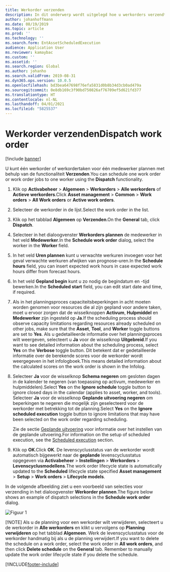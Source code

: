 ```yaml
---
title: Werkorder verzenden
description: In dit onderwerp wordt uitgelegd hoe u werkorders verzendt in Activabeheer.
author: johanhoffmann
ms.date: 08/19/2019
ms.topic: article
ms.prod: ''
ms.technology: ''
ms.search.form: EntAssetScheduledExecution
audience: Application User
ms.reviewer: kamaybac
ms.custom: ''
ms.assetid: ''
ms.search.region: Global
ms.author: johanho
ms.search.validFrom: 2019-08-31
ms.dyn365.ops.version: 10.0.5
ms.openlocfilehash: bd3bea647698f76efa5831d0b8b34d3cb0ad479a
ms.sourcegitcommit: 0e8db169c3f90bd750826af76709ef5d621fd377
ms.translationtype: HT
ms.contentlocale: nl-NL
ms.lasthandoff: 04/01/2021
ms.locfileid: "5825537"
---
```

# <a name="dispatch-work-order"></a><span data-ttu-id="3b218-103">Werkorder verzenden</span><span class="sxs-lookup"><span data-stu-id="3b218-103">Dispatch work order</span></span>

[!include [banner](../../includes/banner.md)]

 

<span data-ttu-id="3b218-104">U kunt één werkorder of werkordertaken voor één medewerker plannen met behulp van de functionaliteit **Verzenden**.</span><span class="sxs-lookup"><span data-stu-id="3b218-104">You can schedule one work order or work order jobs to one worker using the **Dispatch** functionality.</span></span>

1. <span data-ttu-id="3b218-105">Klik op **Activabeheer** > **Algemeen** > **Werkorders** > **Alle werkorders** of **Actieve werkorders**.</span><span class="sxs-lookup"><span data-stu-id="3b218-105">Click **Asset management** > **Common** > **Work orders** > **All Work orders** or **Active work orders**.</span></span>

2. <span data-ttu-id="3b218-106">Selecteer de werkorder in de lijst.</span><span class="sxs-lookup"><span data-stu-id="3b218-106">Select the work order in the list.</span></span>

3. <span data-ttu-id="3b218-107">Klik op het tabblad **Algemeen** op **Verzenden**.</span><span class="sxs-lookup"><span data-stu-id="3b218-107">On the **General** tab, click **Dispatch**.</span></span>

4. <span data-ttu-id="3b218-108">Selecteer in het dialoogvenster **Werkorders plannen** de medewerker in het veld **Medewerker**.</span><span class="sxs-lookup"><span data-stu-id="3b218-108">In the **Schedule work order** dialog, select the worker in the **Worker** field.</span></span>

5. <span data-ttu-id="3b218-109">In het veld **Uren plannen** kunt u verwachte werkuren invoegen voor het geval verwachte werkuren afwijken van prognose-uren.</span><span class="sxs-lookup"><span data-stu-id="3b218-109">In the **Schedule hours** field, you can insert expected work hours in case expected work hours differ from forecast hours.</span></span>

6. <span data-ttu-id="3b218-110">In het veld **Gepland begin** kunt u zo nodig de begindatum en -tijd bewerken.</span><span class="sxs-lookup"><span data-stu-id="3b218-110">In the **Scheduled start** field, you can edit start date and time, if required.</span></span>

7. <span data-ttu-id="3b218-111">Als in het planningsproces capaciteitsbeperkingen in acht moeten worden genomen voor resources die al zijn gepland voor andere taken, moet u ervoor zorgen dat de wisselknoppen **Activum**, **Hulpmiddel** en **Medewerker** zijn ingesteld op **Ja**.</span><span class="sxs-lookup"><span data-stu-id="3b218-111">If the scheduling process should observe capacity limitations regarding resources already scheduled on other jobs, make sure that the **Asset**, **Tool**, and **Worker** toggle buttons are set to **Yes**.</span></span> <span data-ttu-id="3b218-112">Als u gedetailleerde informatie over het planningsproces wilt weergeven, selecteert u **Ja** voor de wisselknop **Uitgebreid**.</span><span class="sxs-lookup"><span data-stu-id="3b218-112">If you want to see detailed information about the scheduling process, select **Yes** on the **Verbose** toggle button.</span></span> <span data-ttu-id="3b218-113">Dit betekent dat er gedetailleerde informatie over de berekende scores voor de werkorder wordt weergegeven in het infologboek.</span><span class="sxs-lookup"><span data-stu-id="3b218-113">This means detailed information about the calculated scores on the work order is shown in the Infolog.</span></span>

8. <span data-ttu-id="3b218-114">Selecteer **Ja** voor de wisselknop **Schema negeren** om gesloten dagen in de kalender te negeren (van toepassing op activum, medewerker en hulpmiddelen).</span><span class="sxs-lookup"><span data-stu-id="3b218-114">Select **Yes** on the **Ignore schedule** toggle button to ignore closed days in the calendar (applies to asset, worker, and tools).</span></span> <span data-ttu-id="3b218-115">Selecteer **Ja** voor de wisselknop **Geplande uitvoering negeren** om beperkingen te negeren die mogelijk zijn geselecteerd voor de werkorder met betrekking tot de planning.</span><span class="sxs-lookup"><span data-stu-id="3b218-115">Select **Yes** on the **Ignore scheduled execution** toggle button to ignore limitations that may have been selected on the work order regarding scheduling.</span></span> 

    <span data-ttu-id="3b218-116">Zie de sectie [Geplande uitvoering](../setup-for-work-orders/scheduled-execution.md) voor informatie over het instellen van de geplande uitvoering.</span><span class="sxs-lookup"><span data-stu-id="3b218-116">For information on the setup of scheduled execution, see the [Scheduled execution](../setup-for-work-orders/scheduled-execution.md) section.</span></span>

9. <span data-ttu-id="3b218-117">Klik op **OK**.</span><span class="sxs-lookup"><span data-stu-id="3b218-117">Click **OK**.</span></span> <span data-ttu-id="3b218-118">De levenscyclusstatus van de werkorder wordt automatisch bijgewerkt naar de **geplande** levenscyclusstatus opgegeven via **Activabeheer** > **Instellingen** > **Werkorders** > **Levenscyclusmodellens**.</span><span class="sxs-lookup"><span data-stu-id="3b218-118">The work order lifecycle state is automatically updated to the **Scheduled** lifecycle state specified **Asset management** > **Setup** > **Work orders** > **Lifecycle models**.</span></span>

<span data-ttu-id="3b218-119">In de volgende afbeelding ziet u een voorbeeld van selecties voor verzending in het dialoogvenster **Werkorder plannen**.</span><span class="sxs-lookup"><span data-stu-id="3b218-119">The figure below shows an example of dispatch selections in the **Schedule work order** dialog.</span></span>

![Figuur 1](media/04-work-order-scheduling.png)

[!NOTE]
<span data-ttu-id="3b218-121">Als u de planning voor een werkorder wilt verwijderen, selecteert u de werkorder in **Alle werkorders** en klikt u vervolgens op **Planning verwijderen** op het tabblad **Algemeen**. Werk de levenscyclusstatus voor de werkorder handmatig bij als u de planning verwijdert.</span><span class="sxs-lookup"><span data-stu-id="3b218-121">If you want to delete the schedule on a work order, select the work order in **All work orders**, and then click **Delete schedule** on the **General** tab. Remember to manually update the work order lifecycle state if you delete the schedule.</span></span>



[!INCLUDE[footer-include](../../../includes/footer-banner.md)]